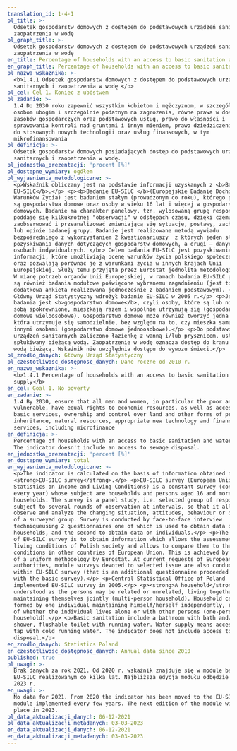 ```yaml
---
translation_id: 1-4-1
pl_title: >-
  Odsetek gospodarstw domowych z dostępem do podstawowych urządzeń sanitarnych i
  zaopatrzenia w wodę
pl_graph_title: >-
  Odsetek gospodarstw domowych z dostępem do podstawowych urządzeń sanitarnych i
  zaopatrzenia w wodę
en_title: Percentage of households with an access to basic sanitation and water supply
en_graph_title: Percentage of households with an access to basic sanitation and water supply
pl_nazwa_wskaznika: >-
  <b>1.4.1 Odsetek gospodarstw domowych z dostępem do podstawowych urządzeń
  sanitarnych i zaopatrzenia w wodę </b>
pl_cel: Cel 1. Koniec z ubóstwem
pl_zadanie: >-
  1.4 Do 2030 roku zapewnić wszystkim kobietom i mężczyznom, w szczególności
  osobom ubogim i szczególnie podatnym na zagrożenia, równe prawa w dostępie do
  zasobów gospodarczych oraz podstawowych usług, prawo do własności i
  sprawowania kontroli nad gruntami i innym mieniem, prawo dziedziczenia, dostęp
  do stosownych nowych technologii oraz usług finansowych, w tym
  mikrofinansowania
pl_definicja: >-
  Odsetek gospodarstw domowych posiadających dostęp do podstawowych urządzeń
  sanitarnych i zaopatrzenia w wodę.
pl_jednostka_prezentacji: 'procent [%]'
pl_dostepne_wymiary: ogółem
pl_wyjasnienia_metodologiczne: >-
  <p>Wskaźnik obliczany jest na podstawie informacji uzyskanych z <b>Badania
  EU-SILC</b>.</p> <p><b>Badanie EU-SILC </b>(Europejskie Badanie Dochodów i
  Warunków Życia) jest badaniem stałym (prowadzonym co roku), którego podmiotem
  są gospodarstwa domowe oraz osoby w wieku 16 lat i więcej w gospodarstwach
  domowych. Badanie ma charakter panelowy, tzn. wylosowaną grupę respondentów
  poddaje się kilkukrotnej "obserwacji" w odstępach czasu, dzięki czemu można
  zaobserwować i przeanalizować zmieniającą się sytuację, postawy, zachowania
  lub opinie badanej grupy. Badanie jest realizowane metodą wywiadu
  bezpośredniego z wykorzystaniem 2 kwestionariuszy  z których jeden służy do
  pozyskiwania danych dotyczących gospodarstw domowych, a drugi – danych o
  osobach indywidualnych. </br> Celem badania EU-SILC jest pozyskiwanie
  informacji, które umożliwiają ocenę warunków życia polskiego społeczeństwa
  oraz pozwalają porównać je z warunkami życia w innych krajach Unii
  Europejskiej. Służy temu przyjęta przez Eurostat jednolita metodologia. </br>
  W miarę potrzeb organów Unii Europejskiej, w ramach badania EU-SILC prowadzone
  są również badania modułowe poświęcone wybranemu zagadnieniu (jest to
  dodatkowa ankieta realizowana jednocześnie z badaniem podstawowym). </br>
  Główny Urząd Statystyczny wdrożył badanie EU-SILC w 2005 r.</p> <p>Jednostką
  badania jest <b>gospodarstwo domowe</b>, czyli osoby, które są lub nie są ze
  sobą spokrewnione, mieszkają razem i wspólnie utrzymują się (gospodarstwo
  domowe wieloosobowe). Gospodarstwo domowe może również tworzyć jedna osoba,
  która utrzymuje się samodzielnie, bez względu na to, czy mieszka sama, czy z
  innymi osobami (gospodarstwo domowe jednoosobowe).</p> <p>Do podstawowych
  urządzeń sanitarnych zaliczono łazienkę z wanną i/lub prysznicem, ustęp
  spłukiwany bieżącą wodą. Zaopatrzenie w wodę oznacza dostęp do kranu z zimną
  wodą bieżącą. Wskaźnik nie uwzględnia dostępu do wywozu śmieci.</p>
pl_zrodlo_danych: Główny Urząd Statystyczny
pl_czestotliwosc_dostępnosc_danych: Dane roczne od 2010 r.
en_nazwa_wskaznika: >-
  <b>1.4.1 Percentage of households with an access to basic sanitation and water
  supply</b>
en_cel: Goal 1. No poverty
en_zadanie: >-
  1.4 By 2030, ensure that all men and women, in particular the poor and the
  vulnerable, have equal rights to economic resources, as well as access to
  basic services, ownership and control over land and other forms of property,
  inheritance, natural resources, appropriate new technology and financial
  services, including microfinance
en_definicja: >-
  Percentage of households with an access to basic sanitation and water supply.
  The indicator doesn't include an access to sewage disposal.
en_jednostka_prezentacji: 'percent [%]'
en_dostepne_wymiary: total
en_wyjasnienia_metodologiczne: >-
  <p>The indicator is calculated on the basis of information obtained from the
  <strong>EU-SILC survey</strong>.</p> <p>EU-SILC survey (European Union
  Statistics on Income and Living Conditions) is a constant survey (conducted
  every year) whose subject are households and persons aged 16 and more in
  households. The survey is a panel study, i.e. selected group of respondents is
  subject to several rounds of observation at intervals, so that it allows to
  observe and analyze the changing situation, attitudes, behaviour or opinions
  of a surveyed group. Survey is conducted by face-to-face interview
  techniqueusing 2 questionnaires one of which is used to obtain data on
  households, and the second to obtain data on individuals.</p> <p>The purpose
  of EU-SILC survey is to obtain information which allows the assessment of
  living conditions of Polish society and allows to compare them to the living
  conditions in other countries of European Union. This is achieved by adoption
  of a uniform methodology by Eurostat. At current requests of European Union
  authorities, module surveys devoted to selected issue are also conducted
  within EU-SILC survey (that is an additional questionnaire proceeded together
  with the basic survey).</p> <p>Central Statistical Office of Poland
  implemented EU-SILC survey in 2005.</p> <p><strong>A household</strong> is
  understood as the persons may be related or unrelated, living together and
  maintaining themselves jointly (multi-person household). Household can also be
  formed by one individual maintaining himself/herself independently, regardless
  of whether the individual lives alone or with other persons (one-person
  household).</p> <p>Basic sanitation include a bathroom with bath and/or
  shower, flushable toilet with running water. Water supply means access to the
  tap with cold running water. The indicator does not include access to garbage
  disposal.</p>
en_zrodlo_danych: Statistics Poland
en_czestotliwosc_dostępnosc_danych: Annual data since 2010
published: true
pl_uwagi: >-
  Brak danych za rok 2021. Od 2020 r. wskaźnik znajduje się w module badania
  EU-SILC realizowanym co kilka lat. Najbliższa edycja modułu odbędzie się w
  2023 r.
en_uwagi: >-
  No data for 2021. From 2020 the indicator has been moved to the EU-SILC survey
  module implemented every few years. The next edition of the module will take
  place in 2023.
pl_data_aktualizacji_danych: 06-12-2021
pl_data_aktualizacji_metadanych: 03-03-2023
en_data_aktualizacji_danych: 06-12-2021
en_data_aktualizacji_metadanych: 03-03-2023
---
```

